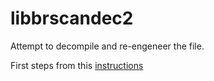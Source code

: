 # libbrscandec2

Attempt to decompile and re-engeneer the file.

First steps from this [instructions](https://reverseengineering.stackexchange.com/questions/2664/how-to-decompile-linux-so-library-files-from-a-ms-windows-os)
